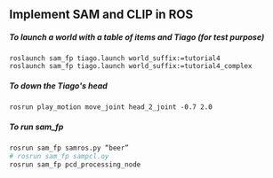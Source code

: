 ## Implement SAM and CLIP in ROS

##### To launch a world with a table of items and Tiago (for test purpose)

```
roslaunch sam_fp tiago.launch world_suffix:=tutorial4
roslaunch sam_fp tiago.launch world_suffix:=tutorial4_complex
```

##### To down the Tiago's head

```
rosrun play_motion move_joint head_2_joint -0.7 2.0
```

##### To run sam_fp

```bash
rosrun sam_fp samros.py “beer”
# rosrun sam_fp sampcl.oy
rosrun sam_fp pcd_processing_node
```

